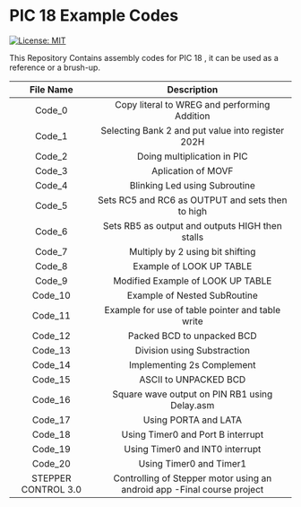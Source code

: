 # PIC 18 Example Codes
[![License: MIT](https://img.shields.io/badge/License-MIT-brightgreen.svg)](https://opensource.org/licenses/MIT)

This Repository Contains assembly codes for PIC 18 , it can be used as a reference or a brush-up.


| File Name     | Description   |
|:-------------:|:-------------:|
| Code_0        | Copy literal to WREG and performing Addition|
| Code_1        | Selecting Bank 2 and put value into register 202H      |
| Code_2        | Doing multiplication in PIC      |
| Code_3        | Aplication of MOVF       |
| Code_4        | Blinking Led using Subroutine      |
| Code_5        | Sets RC5 and RC6 as OUTPUT and sets then to high     |
| Code_6        | Sets RB5 as output and outputs HIGH then stalls      |
| Code_7        | Multiply by 2 using bit shifting      |
| Code_8        | Example of LOOK UP TABLE      |
| Code_9        | Modified Example of LOOK UP TABLE      |
| Code_10       | Example of Nested SubRoutine      |
| Code_11       | Example for use of table pointer and table write      |
| Code_12       | Packed BCD to unpacked BCD      |
| Code_13       | Division using Substraction      |
| Code_14       | Implementing 2s Complement      |
| Code_15       | ASCII to UNPACKED BCD      |
| Code_16       | Square wave output on PIN RB1 using Delay.asm      |
| Code_17       | Using PORTA and LATA      |
| Code_18       | Using Timer0 and Port B interrupt       |
| Code_19       | Using Timer0 and INT0 interrupt      |
| Code_20       | Using Timer0 and Timer1      |
| STEPPER CONTROL 3.0       | Controlling of Stepper motor using an android app -Final course project     |


